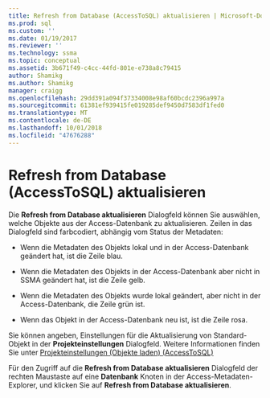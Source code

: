 ```yaml
---
title: Refresh from Database (AccessToSQL) aktualisieren | Microsoft-Dokumentation
ms.prod: sql
ms.custom: ''
ms.date: 01/19/2017
ms.reviewer: ''
ms.technology: ssma
ms.topic: conceptual
ms.assetid: 3b671f49-c4cc-44fd-801e-e738a8c79415
author: Shamikg
ms.author: Shamikg
manager: craigg
ms.openlocfilehash: 29dd391a094f37334008e98af60bcdc2396a997a
ms.sourcegitcommit: 61381ef939415fe019285def9450d7583df1fed0
ms.translationtype: MT
ms.contentlocale: de-DE
ms.lasthandoff: 10/01/2018
ms.locfileid: "47676288"
---
```

# <a name="refresh-from-database-accesstosql"></a>Refresh from Database (AccessToSQL) aktualisieren
Die **Refresh from Database aktualisieren** Dialogfeld können Sie auswählen, welche Objekte aus der Access-Datenbank zu aktualisieren. Zeilen in das Dialogfeld sind farbcodiert, abhängig vom Status der Metadaten:  
  
-   Wenn die Metadaten des Objekts lokal und in der Access-Datenbank geändert hat, ist die Zeile blau.  
  
-   Wenn die Metadaten des Objekts in der Access-Datenbank aber nicht in SSMA geändert hat, ist die Zeile gelb.  
  
-   Wenn die Metadaten des Objekts wurde lokal geändert, aber nicht in der Access-Datenbank, die Zeile grün ist.  
  
-   Wenn das Objekt in der Access-Datenbank neu ist, ist die Zeile rosa.  
  
Sie können angeben, Einstellungen für die Aktualisierung von Standard-Objekt in der **Projekteinstellungen** Dialogfeld. Weitere Informationen finden Sie unter [Projekteinstellungen &#40;Objekte laden&#41; &#40;AccessToSQL&#41;](../../ssma/access/project-settings-loading-objects-accesstosql.md)  
  
Für den Zugriff auf die **Refresh from Database aktualisieren** Dialogfeld der rechten Maustaste auf eine **Datenbank** Knoten in der Access-Metadaten-Explorer, und klicken Sie auf **Refresh from Database aktualisieren**.  
  
